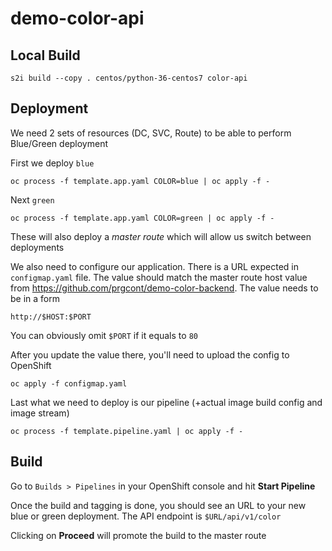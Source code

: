 # demo-color-api

## Local Build

```
s2i build --copy . centos/python-36-centos7 color-api
```

## Deployment

We need 2 sets of resources (DC, SVC, Route) to be able to perform Blue/Green deployment

First we deploy `blue`

```
oc process -f template.app.yaml COLOR=blue | oc apply -f -
```

Next `green`

```
oc process -f template.app.yaml COLOR=green | oc apply -f -
```

These will also deploy a *master route* which will allow us switch between deployments

We also need to configure our application. There is a URL expected in `configmap.yaml` file. The value should match the master route host value from https://github.com/prgcont/demo-color-backend. The value needs to be in a form

```
http://$HOST:$PORT
```

You can obviously omit `$PORT` if it equals to `80`

After you update the value there, you'll need to upload the config to OpenShift

```
oc apply -f configmap.yaml
```

Last what we need to deploy is our pipeline (+actual image build config and image stream)

```
oc process -f template.pipeline.yaml | oc apply -f -
```

## Build

Go to `Builds > Pipelines` in your OpenShift console and hit **Start Pipeline**

Once the build and tagging is done, you should see an URL to your new blue or green deployment. The API endpoint is `$URL/api/v1/color`

Clicking on **Proceed** will promote the build to the master route